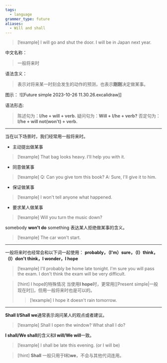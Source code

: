 ```yaml
---
tags:
  - language
grammer_type: future
aliases:
  - Will and shall
---
```

> [!example]
> I will go and shut the door.
> I will be in Japan next year.

中文名称：
> 一般将来时

语法含义：
> 表示对将来某一时刻会发生的动作的预测，也表示**刚刚**决定做某事。

图示：
![[Future simple 2023-10-26 11.30.26.excalidraw]]

语法形态:
> 陈述句为：**I/he + will + verb.**
> 疑问句为：**Will + I/he + verb?**
> 否定句为：**I/he + will not(won't) + verb.**

---

当在以下场景时，我们经常用一般将来时。

- 主动提出做某事
> [!example]
> That bag looks heavy. I'll help you with it.
- 同意做某事
> [!example]
> Q: Can you give tom this book? A: Sure, I'll give it to him.
- 保证做某事
> [!example]
> I won't tell anyone what happened.
- 要求某人做某事
> [!example]
> Will you turn the music down?

somebody **won't do** something 表达某人拒绝做某事的含义。

 > [!example]
 > The car won't start.

---

一般将来时也经常会和以下词一起使用：
**probably，（I'm）sure，（I）think，（I）don't think，I wonder，I hope**
> [!example]
> I'll probably be home late tonight.
> I'm sure you will pass the exam.
> I don't think the exam will be very difficult.

> [!hint] I hope的特殊情况
> 当使用**I hope**时，更常用[[Present simple|一般现在时]]，但用一般将来时也是可以的。
> > [!example]
> > I hope it doesn't rain tomorrow.

---
**Shall I/Shall we**通常表示询问某人的观点或者建议。
> [!example]
> Shall I open the window?
> What shall I do?

**I shall/We shall**的含义和**I will/We will**一致。
> [!example]
> I shall be late this evening. (or I will be)

> [!hint]
> **Shall** 一般只用于**I**和**we**，不会与其他代词连用。